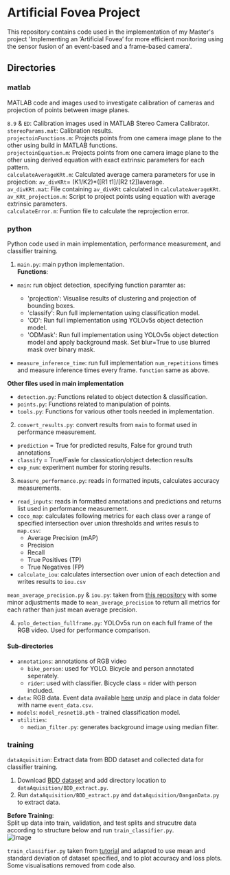 # Artificial Fovea Project

This repository contains code used in the implementation of my Master's project 'Implementing an ‘Artificial Fovea’ for more efficient monitoring using the sensor fusion of an event-based and a frame-based camera'.

## Directories
### matlab
MATLAB code and images used to investigate calibration of cameras and projection of points between image planes.  

`8.9` & `ED`: Calibration images used in MATLAB Stereo Camera Calibrator.  
`stereoParams.mat`: Calibration results.  
`projectoinFunctions.m`: Projects points from one camera image plane to the other using build in MATLAB functions.  
`projectoinEquation.m`: Projects points from one camera image plane to the other using derived equation with exact extrinsic parameters for each pattern.  
`calculateAverageKRt.m`: Calculated average camera parameters for use in projection: `av_divKRt`= (K1/K2)*([R1 t1]/[R2 t2])average.  
`av_divKRt.mat`: File containing `av_divKRt` calculated in `calculateAverageKRt`.  
`av_KRt_projection.m`: Script to project points using equation with average extrinsic parameters.  
`calculateError.m`: Funtion file to calculate the reprojection error.  

### python
Python code used in main implementation, performance measurement, and classifier training.  

1. `main.py`: main python implementation.  
**Functions**:  
- `main`: run object detection, specifying function paramter as:  
  - 'projection': Visualise results of clustering and projection of bounding boxes. 
  - 'classify': Run full implementation using classification model.
  - 'OD': Run full implementation using YOLOv5s object detection model.
  - 'ODMask': Run full implementation using YOLOv5s object detection model and apply background mask. Set blur=True to use blurred mask over binary mask.

- `measure_inference_time`: run full implementation `num_repetitions` times and measure inference times every frame. `function` same as above.  

**Other files used in main implementation**
- `detection.py`: Functions related to object detection & classification.
- `points.py`: Functions related to manipulation of points.
- `tools.py`: Functions for various other tools needed in implementation.

2. `convert_results.py`: convert results from `main` to format used in performance measurement.  
- `prediction` = True for predicted results, False for ground truth annotations
- `classify` = True/Fasle for classication/object detection results
- `exp_num`: experiment number for storing results.  

3. `measure_performance.py`: reads in formatted inputs, calculates accuracy measurements.
- `read_inputs`: reads in formatted annotations and predictions and returns list used in performance measurement.
- `coco_map`: calculates following metrics for each class over a range of specified intersection over union thresholds and writes resuls to `map.csv`:
  - Average Precision (mAP)
  - Precision
  - Recall
  - True Positives (TP)
  - True Negatives (FP)
- `calculate_iou`: calculates intersection over union of each detection and writes results to `iou.csv`

`mean_average_precision.py` & `iou.py`: taken from [this repository](https://github.com/aladdinpersson/Machine-Learning-Collection/tree/master/ML/Pytorch/object_detection/metrics) with some minor adjustments made to `mean_average_precision` to return all metrics for each rather than just mean average precision.  

4. `yolo_detection_fullframe.py`: YOLOv5s run on each full frame of the RGB video. Used for performance comparison.  

#### Sub-directories
- `annotations`: annotations of RGB video
  - `bike_person`: used for YOLO. Bicycle and person annotated seperately.  
  - `rider`: used with classifier. Bicycle class = rider with person included.  
- `data`: RGB data. Event data available [here](https://nuigalwayie-my.sharepoint.com/:f:/g/personal/o_sealyphelan1_nuigalway_ie/El1TJ5i9IqBIgbjyE2HcgCABkus3ZeOOv5JyNNaaUXLHcA?e=eE088x) unzip and place in data folder with name `event_data.csv`.  
- `models`: `model_resnet18.pth` - trained classification model.  
- `utilities`: 
  - `median_filter.py`: generates background image using median filter.  
  
### training
`dataAquisition`: Extract data from BDD dataset and collected data for classifier training.
1. Download [BDD dataset](https://bdd-data.berkeley.edu/) and add directory location to `dataAquisition/BDD_extract.py`.  
2. Run `dataAquisition/BDD_extract.py` and `dataAquisition/DanganData.py` to extract data.  

**Before Training**:  
Split up data into train, validation, and test splits and strucutre data according to structure below and run `train_classifier.py`.  
![image](https://user-images.githubusercontent.com/130498225/233446865-6bd04d87-45f8-4762-9e26-8f9d926f6d73.png)

`train_classifier.py` taken from [tutorial](https://github.com/pytorch/tutorials/blob/main/beginner_source/transfer_learning_tutorial.py) and adapted to use mean and standard deviation of dataset specified, and to plot accuracy and loss plots. Some visualisations removed from code also.

